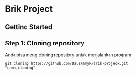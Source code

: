 # Brik Project
## Getting Started
## Step 1: Cloning repository
Anda bisa meng cloning repository untuk menjalankan program

``
  git cloning https://github.com/DausHamyR/brik-projeck.git "nama_cloning"
``
